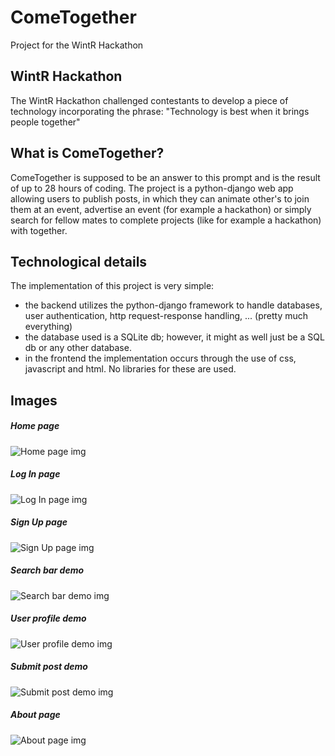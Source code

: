 # ComeTogether
Project for the WintR Hackathon

## WintR Hackathon
The WintR Hackathon challenged contestants to develop a piece of technology incorporating the phrase:
"Technology is best when it brings people together"

## What is ComeTogether?
ComeTogether is supposed to be an answer to this prompt and is the result of up to 28 hours of coding. 
The project is a python-django web app allowing users to publish posts, in which they can
animate other's to join them at an event, advertise an event (for example a hackathon) or simply search
for fellow mates to complete projects (like for example a hackathon) with together.

## Technological details
The implementation of this project is very simple:
 - the backend utilizes the python-django framework to handle databases, user authentication, http request-response handling, ... (pretty much everything)
 - the database used is a SQLite db; however, it might as well just be a SQL db or any other database.
 - in the frontend the implementation occurs through the use of css, javascript and html. No libraries for these are used.
 
 ## Images
##### Home page
![Home page img](https://imgur.com/ZPslYxZ.png)
##### Log In page
![Log In page img](https://imgur.com/UfX5O3B.png)
##### Sign Up page
![Sign Up page img](https://imgur.com/cd8JAXv.png)
##### Search bar demo
![Search bar demo img](https://imgur.com/HS1O0ib.png)
##### User profile demo
![User profile demo img](https://imgur.com/4bEXZi4.png)
##### Submit post demo
![Submit post demo img](https://imgur.com/5MTbKiI.png)
##### About page
![About page img](https://imgur.com/tbIClqI.png)
